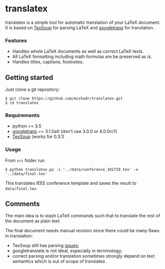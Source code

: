 # translatex

translatex is a simple tool for automatic translation of your LaTeX document.
It is based on [TexSoup](https://texsoup.alvinwan.com/) for parsing LaTeX and
[googletrans](https://pypi.org/project/googletrans/) for translation.

### Features

* Handles whole LaTeX documents as well as correct LaTeX texts.
* All LaTeX formatting including math formulas are be preserved as is.
* Handles titles, captions, footnotes.

## Getting started

Just clone a git repository:
```
$ git clone https://github.com/mishadr/translatex.git
$ cd translatex
```

### Requirements

* python >= 3.5
* [googletrans](https://pypi.org/project/googletrans/) == 3.1.0a0  (don't use 3.0.0 or 4.0.0rc1)
* [TexSoup](https://github.com/alvinwan/TexSoup) (works for 0.3.1)

### Usage

From `src` folder run

`$ python translatex.py -i '../data/conference_101719.tex' -o '../data/final.tex'`

This translates IEEE conference template and saves the result to `data/final.tex`.


## Comments

The main idea is to stash LaTeX commands such that to translate the rest of the document as plain text.

The final document needs manual revision since there could be many flaws in translation:
* TexSoup still has parsing [issues](https://github.com/alvinwan/TexSoup/issues);
* googletranslate is not ideal, especially in terminology;
* correct parsing and/or translation sometimes strongly depend on text semantics which is out of scope of translatex.
